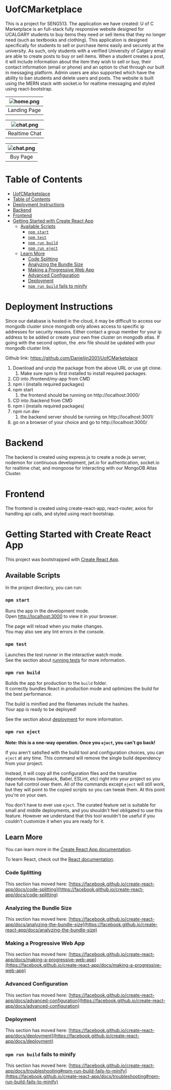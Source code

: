 # UofCMarketplace

This is a project for SENG513. The application we have created: U of C Marketplace is an full-stack fully responsive website designed for UCALGARY students to buy items they need or sell items that they no longer need (such as textbooks and clothing). This application is designed specifically for students to sell or purchase items easily and securely at the university. As such, only students with a verified University of Calgary email are able to create posts to buy or sell items. When a student creates a post, it will include information about the item they wish to sell or buy, their contact information (email or phone) and an option to chat through our built in messaging platform. Admin users are also supported which have the ability to ban students and delete users and posts. The website is built using the MERN stack with socket.io for realtime messaging and styled using react-bootstrap.

| ![home.png](./screenshots/home.png) |
| :---------------------------------: |
|            Landing Page             |

| ![chat.png](./screenshots/chat.png) |
| :---------------------------------: |
|            Realtime Chat            |

| ![chat.png](./screenshots/buy.png) |
| :--------------------------------: |
|              Buy Page              |

# Table of Contents

- [UofCMarketplace](#uofcmarketplace)
- [Table of Contents](#table-of-contents)
- [Deployment Instructions](#deployment-instructions)
- [Backend](#backend)
- [Frontend](#frontend)
- [Getting Started with Create React App](#getting-started-with-create-react-app)
  - [Available Scripts](#available-scripts)
    - [`npm start`](#npm-start)
    - [`npm test`](#npm-test)
    - [`npm run build`](#npm-run-build)
    - [`npm run eject`](#npm-run-eject)
  - [Learn More](#learn-more)
    - [Code Splitting](#code-splitting)
    - [Analyzing the Bundle Size](#analyzing-the-bundle-size)
    - [Making a Progressive Web App](#making-a-progressive-web-app)
    - [Advanced Configuration](#advanced-configuration)
    - [Deployment](#deployment)
    - [`npm run build` fails to minify](#npm-run-build-fails-to-minify)

# Deployment Instructions

Since our database is hosted in the cloud, it may be difficult to access our mongodb cluster since mongodb only allows access to specific ip addresses for security reasons. Either contact a group member for your ip address to be added or create your own free cluster on mongodb atlas. If going with the second option, the .env file should be updated with your mongodb cluster link.

Github link: https://github.com/Danieljin2001/UofCMarketplace

1. Download and unzip the package from the above URL or use git clone.
   1. Make sure npm is first installed to install required packages.
2. CD into /frontend/my-app from CMD
3. npm i (installs required packages)
4. npm start
   1. the frontend should be running on http://localhost:3000/
5. CD into /backend from CMD
6. npm i (installs required packages)
7. npm run dev
   1. the backend server should be running on http://localhost:3001/
8. go on a browser of your choice and go to http://localhost:3000/

# Backend

The backend is created using express.js to create a node.js server, nodemon for continuous development, jwt.io for authentication, socket.io for realtime chat, and mongoose for interacting with our MongoDB Atlas Cluster.

# Frontend

The frontend is created using create-react-app, react-router, axios for handling api calls, and styled using react-bootstrap.

# Getting Started with Create React App

This project was bootstrapped with [Create React App](https://github.com/facebook/create-react-app).

## Available Scripts

In the project directory, you can run:

### `npm start`

Runs the app in the development mode.\
Open [http://localhost:3000](http://localhost:3000) to view it in your browser.

The page will reload when you make changes.\
You may also see any lint errors in the console.

### `npm test`

Launches the test runner in the interactive watch mode.\
See the section about [running tests](https://facebook.github.io/create-react-app/docs/running-tests) for more information.

### `npm run build`

Builds the app for production to the `build` folder.\
It correctly bundles React in production mode and optimizes the build for the best performance.

The build is minified and the filenames include the hashes.\
Your app is ready to be deployed!

See the section about [deployment](https://facebook.github.io/create-react-app/docs/deployment) for more information.

### `npm run eject`

**Note: this is a one-way operation. Once you `eject`, you can't go back!**

If you aren't satisfied with the build tool and configuration choices, you can `eject` at any time. This command will remove the single build dependency from your project.

Instead, it will copy all the configuration files and the transitive dependencies (webpack, Babel, ESLint, etc) right into your project so you have full control over them. All of the commands except `eject` will still work, but they will point to the copied scripts so you can tweak them. At this point you're on your own.

You don't have to ever use `eject`. The curated feature set is suitable for small and middle deployments, and you shouldn't feel obligated to use this feature. However we understand that this tool wouldn't be useful if you couldn't customize it when you are ready for it.

## Learn More

You can learn more in the [Create React App documentation](https://facebook.github.io/create-react-app/docs/getting-started).

To learn React, check out the [React documentation](https://reactjs.org/).

### Code Splitting

This section has moved here: [https://facebook.github.io/create-react-app/docs/code-splitting](https://facebook.github.io/create-react-app/docs/code-splitting)

### Analyzing the Bundle Size

This section has moved here: [https://facebook.github.io/create-react-app/docs/analyzing-the-bundle-size](https://facebook.github.io/create-react-app/docs/analyzing-the-bundle-size)

### Making a Progressive Web App

This section has moved here: [https://facebook.github.io/create-react-app/docs/making-a-progressive-web-app](https://facebook.github.io/create-react-app/docs/making-a-progressive-web-app)

### Advanced Configuration

This section has moved here: [https://facebook.github.io/create-react-app/docs/advanced-configuration](https://facebook.github.io/create-react-app/docs/advanced-configuration)

### Deployment

This section has moved here: [https://facebook.github.io/create-react-app/docs/deployment](https://facebook.github.io/create-react-app/docs/deployment)

### `npm run build` fails to minify

This section has moved here: [https://facebook.github.io/create-react-app/docs/troubleshooting#npm-run-build-fails-to-minify](https://facebook.github.io/create-react-app/docs/troubleshooting#npm-run-build-fails-to-minify)
